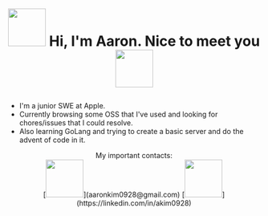 <h1>
  <p align=center>
    <img src = "https://user-images.githubusercontent.com/74038190/216120974-24a76b31-7f39-41f1-a38f-b3c1377cc612.png" height=75> Hi, I'm Aaron. Nice to meet you <img src="https://user-images.githubusercontent.com/74038190/216120981-b9507c36-0e04-4469-8e27-c99271b45ba5.png" width=75>
  </p>
</h1>

- I'm a junior SWE at Apple.
- Currently browsing some OSS that I've used and looking for chores/issues that I could resolve.
- Also learning GoLang and trying to create a basic server and do the advent of code in it.

<center>
  My important contacts: <br>
  [<img src="https://github.com/kim3470/kim3470/assets/70349283/0f90eea6-d4b3-4982-9983-98b00fe48c75" width=75>](aaronkim0928@gmail.com) 
  [<img src="https://user-images.githubusercontent.com/74038190/235294012-0a55e343-37ad-4b0f-924f-c8431d9d2483.gif" width=75>](https://linkedin.com/in/akim0928)
</center>
